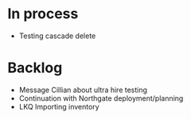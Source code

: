 # In process
- Testing cascade delete
# Backlog
- Message Cillian about ultra hire testing
- Continuation with Northgate deployment/planning
- LKQ Importing inventory